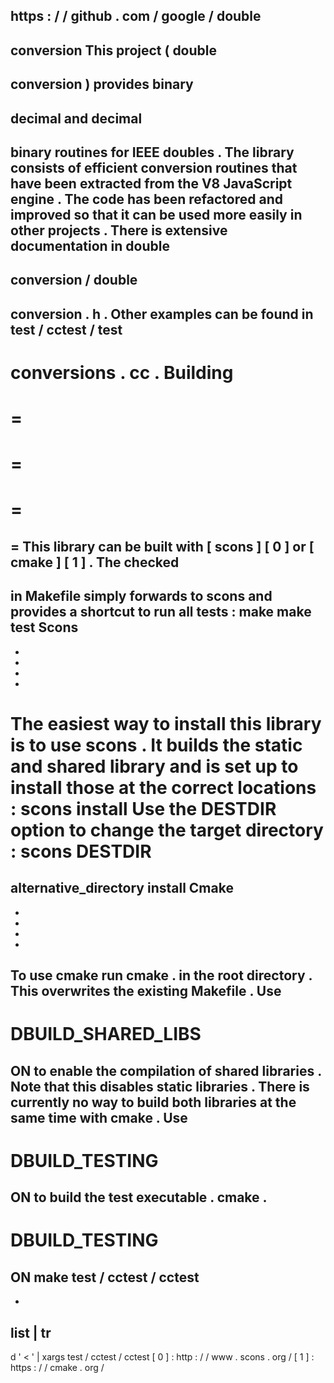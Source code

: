 https
:
/
/
github
.
com
/
google
/
double
-
conversion
This
project
(
double
-
conversion
)
provides
binary
-
decimal
and
decimal
-
binary
routines
for
IEEE
doubles
.
The
library
consists
of
efficient
conversion
routines
that
have
been
extracted
from
the
V8
JavaScript
engine
.
The
code
has
been
refactored
and
improved
so
that
it
can
be
used
more
easily
in
other
projects
.
There
is
extensive
documentation
in
double
-
conversion
/
double
-
conversion
.
h
.
Other
examples
can
be
found
in
test
/
cctest
/
test
-
conversions
.
cc
.
Building
=
=
=
=
=
=
=
=
This
library
can
be
built
with
[
scons
]
[
0
]
or
[
cmake
]
[
1
]
.
The
checked
-
in
Makefile
simply
forwards
to
scons
and
provides
a
shortcut
to
run
all
tests
:
make
make
test
Scons
-
-
-
-
-
The
easiest
way
to
install
this
library
is
to
use
scons
.
It
builds
the
static
and
shared
library
and
is
set
up
to
install
those
at
the
correct
locations
:
scons
install
Use
the
DESTDIR
option
to
change
the
target
directory
:
scons
DESTDIR
=
alternative_directory
install
Cmake
-
-
-
-
-
To
use
cmake
run
cmake
.
in
the
root
directory
.
This
overwrites
the
existing
Makefile
.
Use
-
DBUILD_SHARED_LIBS
=
ON
to
enable
the
compilation
of
shared
libraries
.
Note
that
this
disables
static
libraries
.
There
is
currently
no
way
to
build
both
libraries
at
the
same
time
with
cmake
.
Use
-
DBUILD_TESTING
=
ON
to
build
the
test
executable
.
cmake
.
-
DBUILD_TESTING
=
ON
make
test
/
cctest
/
cctest
-
-
list
|
tr
-
d
'
<
'
|
xargs
test
/
cctest
/
cctest
[
0
]
:
http
:
/
/
www
.
scons
.
org
/
[
1
]
:
https
:
/
/
cmake
.
org
/

